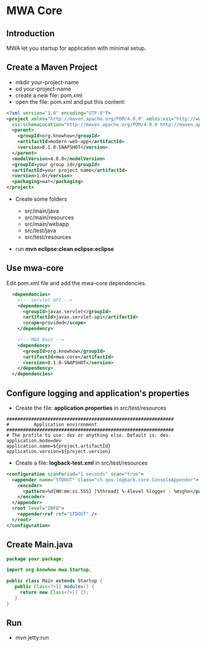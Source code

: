 # MWA Core

## Introduction
MWA let you startup for application with minimal setup.

## Create a Maven Project
* mkdir your-project-name
* cd your-project-name
* create a new file: pom.xml  
* open the file: pom.xml and put this content:

```xml
<?xml version="1.0" encoding="UTF-8"?>
<project xmlns="http://maven.apache.org/POM/4.0.0" xmlns:xsi="http://www.w3.org/2001/XMLSchema-instance"
  xsi:schemaLocation="http://maven.apache.org/POM/4.0.0 http://maven.apache.org/maven-v4_0_0.xsd">
  <parent>
    <groupId>org.knowhow</groupId>
    <artifactId>modern-web-app</artifactId>
    <version>0.1.0-SNAPSHOT</version>
  </parent>
  <modelVersion>4.0.0</modelVersion>
  <groupId>your group id</groupId>
  <artifactId>your project name</artifactId>
  <version>1.0</version>
  <packaging>war</packaging>
</project>
```

* Create some folders
  * src/main/java
  * src/main/resources
  * src/main/webapp
  * src/test/java
  * src/test/resources

* run **mvn eclipse:clean eclipse:eclipse**

## Use mwa-core
Edit pom.xml file and add the mwa-core dependencies.

```xml
  <dependencies>
    <!-- Servlet API -->
    <dependency>
      <groupId>javax.servlet</groupId>
      <artifactId>javax.servlet-api</artifactId>
      <scope>provided</scope>
    </dependency>

    <!-- MWA Boot -->
    <dependency>
      <groupId>org.knowhow</groupId>
      <artifactId>mwa-core</artifactId>
      <version>0.1.0-SNAPSHOT</version>
    </dependency>
  </dependencies>
```

## Configure logging and application's properties
* Create the file: **application.properties** in src/test/resources

```properties
#############################################################  
#         Application environment  
#############################################################  
# The profile to use: dev or anything else. Default is: dev.  
application.mode=dev  
application.name=${project.artifactId}  
application.version=${project.version}  
```

* Create a file: **logback-test.xml** in src/test/resources  

```xml
<configuration scanPeriod="1 seconds" scan="true">
  <appender name="STDOUT" class="ch.qos.logback.core.ConsoleAppender">
    <encoder>
      <pattern>%d{HH:mm:ss.SSS} [%thread] %-4level %logger - %msg%n</pattern>
    </encoder>
  </appender>
  <root level="INFO">
    <appender-ref ref="STDOUT" />
  </root>
</configuration>
```

## Create Main.java
```java
package your.package;

import org.knowhow.mwa.Startup;

public class Main extends Startup {
   public Class<?>[] modules() {
     return new Class<?>[] {};
   }
}
```

## Run
* mvn jetty:run
